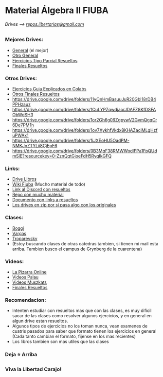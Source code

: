 # Material Álgebra II FIUBA
###### Drives --> repos.libertarias@gmail.com

### Mejores Drives: 
* [General](https://drive.google.com/drive/folders/1FA6c9nN5YRvq_c1RXkpFe6LufUDW9ZxM) (el mejor)
* [Otro General](https://drive.google.com/drive/folders/1_JtzLT9Okpmwx7NSPXs4LoE0-G_sZV3i)
* [Ejercicios Tipo Parcial Resueltos](https://drive.google.com/drive/folders/1PJNe-E5IZKzaOjGcfFNRpgiy9hJyj7gH)
* [Finales Resueltos](https://drive.google.com/drive/folders/1vtwsy6NnyqGG42dT7bKgDJwDi4GaF4KR)

### Otros Drives:
* [Ejercicios Guia Explicados en Colabs](https://drive.google.com/drive/folders/1W9FXwJHV0fbZl2ybFmuSbPmAyRjsA6kb)
* [Otros Finales Resueltos](https://drive.google.com/drive/folders/1yUYcDA8DzNmyERAhxWl4veRenGRFWjIx)
* https://drive.google.com/drive/folders/11yQnHmBasuuJuR20GbI18rDB4PPHzauz
* https://drive.google.com/drive/folders/1CuLYPZqwdjaorJDAFZ8KfDSFAObWdSH3
* https://drive.google.com/drive/folders/1or2Gh6g06ZgpywV2GvmQgqCr6De7PM1h 
* https://drive.google.com/drive/folders/1ov7XykhfVkdx8KHAZaciMLgHzfuPWAx1 
* https://drive.google.com/drive/folders/1iJXEoHU5OadPM-NMKJnZTYLii8CjEpF6 
* https://drive.google.com/drive/folders/0B3MqF38RMWWxdlFPa1FpQUdmSlE?resourcekey=0-ZznQqtGjoeFdH5RyqIkGFQ

### Links:
* [Drive Libros](https://drive.google.com/drive/folders/1hbEkrmOfAS9Hz8FBRrqj1a8Gnfq7sXWb)
* [Wiki Fiuba](http://wiki.foros-fiuba.com.ar/materias:61:08) (Mucho material de todo)
* [Link al Discord con resueltos](https://discord.gg/AhEkUES)
* [Repo con mucho material](https://github.com/Apuntes-FIUBA/Apuntes-Electronica/tree/main/81%20-%20Matem%C3%A1tica/8102%20-%20Algebra%20II)
* [Documento con links a resueltos](https://docs.google.com/document/d/1zxxHILcthJRlMnyY_CbuE_uvF22eDP-fAGgDK_ZaRNw/edit)
* [Los drives en zip por si pasa algo con los originales](https://drive.google.com/drive/folders/1eiHUHXZ384LHUNHYgCfO9uZI3TrRPGr2)

### Clases:
* [Boggi](https://www.youtube.com/@silvinaboggi/videos)
* [Vargas](https://www.youtube.com/@cursovargasfiuba7950) 
* [Troparevsky](https://drive.google.com/drive/u/2/folders/1It7sndRPrpFDCtVSBXhQkLsDsEcAbkIQ)
* (Estoy buscando clases de otras catedras tambien, si tienen mi mail esta arriba. Tambien busco el campus de Grynberg de la cuarentena)
  
### Videos:
* [La Pizarra Online](https://www.youtube.com/playlist?list=PLovUfzQicsXt6q2gNJTAwCovq_7nr370F)
* [Videos Palau](https://www.youtube.com/playlist?list=PLCCetHbN4nu8tpFvFeyHlK5OI5FfvApG7)
* [Videos Muszkats](https://www.youtube.com/playlist?list=PLWpiopMPm10xL6IrCapriQnHnkQbW2QH6)
* [Finales Resueltos](https://www.youtube.com/playlist?list=PLoXsu_ENPVxAzfWMjjBGn83Jn1ZTpmL5W)


### Recomendacion:
* Intenten estudiar con resueltos mas que con las clases, es muy dificil sacar de las clases como resolver algunos ejercicios, y en general en algun drive estan resueltos.
* Algunos tipos de ejercicios no los toman nunca, vean examenes de cuatris pasados para saber que formato tienen los ejercicios en general (Cada tanto cambian el formato, fijense en los mas recientes)
* Los libros tambien son mas utiles que las clases


### Deja ⭐ Arriba
### Viva la Libertad Carajo!
